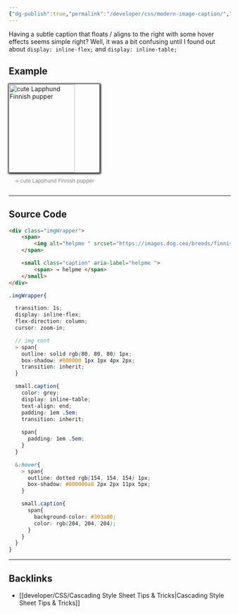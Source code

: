 ```yaml
---
{"dg-publish":true,"permalink":"/developer/css/modern-image-caption/","dgPassFrontmatter":true}
---
```


Having a subtle caption that floats / aligns to the right with some hover effects seems simple right? Well, it was a bit confusing until I found out about `display: inline-flex;` and  `display: inline-table;`

## Example
<html> <head> <style>.imgWrapper:hover > span {outline:dotted #9a9a9a 1px;box-shadow:#000 a8 2px 2px 11px 5px} .imgWrapper:hover small.caption span {background-color:#303a00;color:#ccc}</style> </head> <body> <div class="imgWrapper" style="cursor:zoom-in; display:inline-flex; flex-direction:column; transition:1s"> <span style="box-shadow:#000 1px 1px 4px 2px; outline:solid #505050 1px; transition:inherit"> <img alt="cute Lapphund Finnish pupper " srcset="https://images.dog.ceo/breeds/finnish-lapphund/mochilamvan.jpg" width=150 height=200> </span> <small class="caption" aria-label="also a custom tooltip " style="color:grey; display:inline-table; padding:1em 0.5em; text-align:end; transition:inherit" align="end"> <span style="padding:1em 0.5em"> → cute Lapphund Finnish pupper </span> </small> </div> </body> </html>

---
## Source Code

```html
<div class="imgWrapper">
	<span>
		<img alt="helpme " srcset="https://images.dog.ceo/breeds/finnish-lapphund/mochilamvan.jpg" >
	</span>

	<small class="caption" aria-label="helpme ">
		<span> → helpme </span>
	</small>
</div>
```

```scss
.imgWrapper{

  transition: 1s;
  display: inline-flex;
  flex-direction: column;
  cursor: zoom-in;

  // img cont
  > span{
    outline: solid rgb(80, 80, 80) 1px;
    box-shadow: #000000 1px 1px 4px 2px;
    transition: inherit;
  }

  small.caption{
    color: grey;
    display: inline-table;
    text-align: end;
    padding: 1em .5em;
    transition: inherit;
    
    span{
      padding: 1em .5em;
    }
  }

  &:hover{
    > span{
      outline: dotted rgb(154, 154, 154) 1px;
      box-shadow: #000000a8 2px 2px 11px 5px;
    }

    small.caption{
      span{
        background-color: #303a00;
        color: rgb(204, 204, 204);
      }
    }
  }
}
```


---

## Backlinks
- [[developer/CSS/Cascading Style Sheet Tips & Tricks\|Cascading Style Sheet Tips & Tricks]]